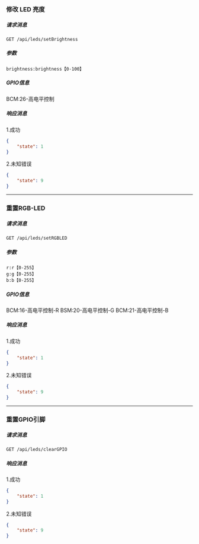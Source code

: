 ### 修改 LED 亮度

##### 请求消息

```url
GET /api/leds/setBrightness
```

##### 参数

```url
brightness:brightness【0-100】
```

##### GPIO信息
BCM:26-高电平控制

##### 响应消息

1.成功

```json
{
    "state": 1
}
```

2.未知错误

```json
{
    "state": 9
}
```

---

### 重置RGB-LED

##### 请求消息

```url
GET /api/leds/setRGBLED
```

##### 参数

```url
r:r【0-255】
g:g【0-255】
b:b【0-255】
```

##### GPIO信息
BCM:16-高电平控制-R
BSM:20-高电平控制-G
BCM:21-高电平控制-B

##### 响应消息

1.成功

```json
{
    "state": 1
}
```

2.未知错误

```json
{
    "state": 9
}
```

---

### 重置GPIO引脚

##### 请求消息

```url
GET /api/leds/clearGPIO
```

##### 响应消息

1.成功

```json
{
    "state": 1
}
```

2.未知错误

```json
{
    "state": 9
}
```

